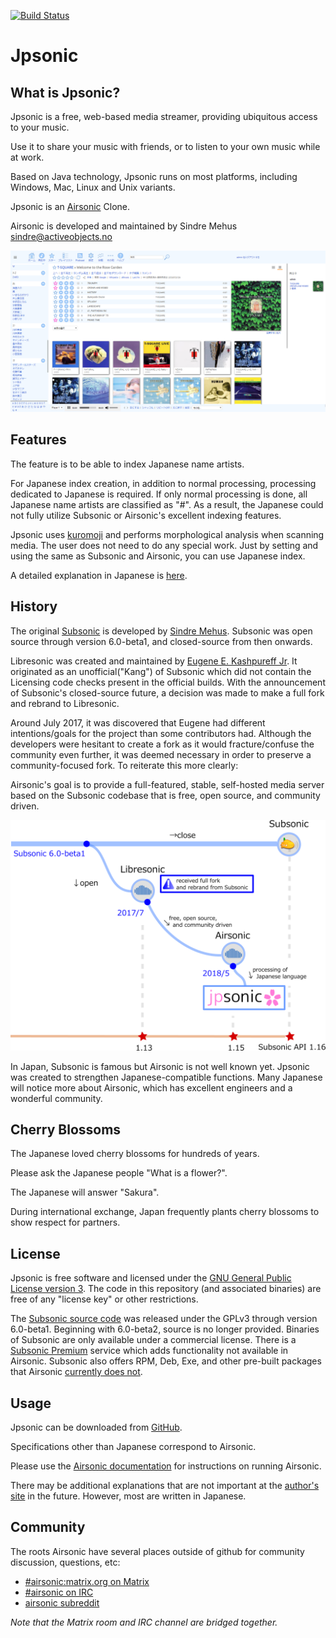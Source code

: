 <!--
# README.md
# tesshucom/jpsonic
-->
[![Build Status](https://travis-ci.org/tesshucom/jpsonic.svg?branch=master)](https://travis-ci.org/tesshucom/jpsonic)

Jpsonic
========

What is Jpsonic?
-----------------

Jpsonic is a free, web-based media streamer, providing ubiquitous access to your music.

Use it to share your music with friends, or to listen to your own music while at work.

Based on Java technology, Jpsonic runs on most platforms, including Windows, Mac, Linux and Unix variants.

Jpsonic is an [Airsonic](https://github.com/airsonic/airsonic) Clone.

Airsonic is developed and maintained by Sindre Mehus [sindre@activeobjects.no](mailto:sindre@activeobjects.no)

![Screenshot](contrib/assets/screenshot.png)

Features
-----------------

The feature is to be able to index Japanese name artists.

For Japanese index creation, in addition to normal processing, processing dedicated to Japanese is required.
If only normal processing is done, all Japanese name artists are classified as "#".
As a result, the Japanese could not fully utilize Subsonic or Airsonic's excellent indexing features.

Jpsonic uses [kuromoji](https://github.com/atilika/kuromoji) and performs morphological analysis when scanning media.
The user does not need to do any special work.
Just by setting and using the same as Subsonic and Airsonic, you can use Japanese index.

A detailed explanation in Japanese is [here](https://tesshu.com/jpsonic/what-is-jpsonic).


History
-----

The original [Subsonic](http://www.subsonic.org/) is developed by [Sindre Mehus](mailto:sindre@activeobjects.no). Subsonic was open source through version 6.0-beta1, and closed-source from then onwards.

Libresonic was created and maintained by [Eugene E. Kashpureff Jr](mailto:eugene@kashpureff.org). It originated as an unofficial("Kang") of Subsonic which did not contain the Licensing code checks present in the official builds. With the announcement of Subsonic's closed-source future, a decision was made to make a full fork and rebrand to Libresonic.

Around July 2017, it was discovered that Eugene had different intentions/goals
for the project than some contributors had.  Although the developers were
hesitant to create a fork as it would fracture/confuse the community even
further, it was deemed necessary in order to preserve a community-focused fork.
To reiterate this more clearly:

Airsonic's goal is to provide a full-featured, stable, self-hosted media server
based on the Subsonic codebase that is free, open source, and community driven.

<div style="text-align: center;">

![history](contrib/assets/history.png)

</div>

In Japan, Subsonic is famous but Airsonic is not well known yet.
Jpsonic was created to strengthen Japanese-compatible functions.
Many Japanese will notice more about Airsonic, which has excellent engineers and a wonderful community.


Cherry Blossoms
-----

The Japanese loved cherry blossoms for hundreds of years.

Please ask the Japanese people "What is a flower?".

The Japanese will answer "Sakura".

During international exchange, Japan frequently plants cherry blossoms to show respect for partners.

License
-------

Jpsonic is free software and licensed under the [GNU General Public License version 3](http://www.gnu.org/copyleft/gpl.html). The code in this repository (and associated binaries) are free of any "license key" or other restrictions.

The [Subsonic source code](https://github.com/airsonic/subsonic-svn) was released under the GPLv3 through version 6.0-beta1. Beginning with 6.0-beta2, source is no longer provided. Binaries of Subsonic are only available under a commercial license. There is a [Subsonic Premium](http://www.subsonic.org/pages/premium.jsp) service which adds functionality not available in Airsonic. Subsonic also offers RPM, Deb, Exe, and other pre-built packages that Airsonic [currently does not](https://github.com/airsonic/airsonic/issues/65).


Usage
-----

Jpsonic can be downloaded from
[GitHub](https://github.com/tesshucom/jpsonic/releases).


Specifications other than Japanese correspond to Airsonic.

Please use the [Airsonic documentation](https://airsonic.github.io/docs/) for instructions on running Airsonic.


There may be additional explanations that are not important at the [author's site](https://tesshu.com/jpsonic/) in the future.
However, most are written in Japanese.


Community
---------

The roots Airsonic have several places outside of github for community discussion, questions, etc:

- [#airsonic:matrix.org on Matrix](https://matrix.to/#/#airsonic:matrix.org)
- [#airsonic on IRC](http://webchat.freenode.net?channels=%23airsonic)
- [airsonic subreddit](https://www.reddit.com/r/airsonic)

*Note that the Matrix room and IRC channel are bridged together.*
